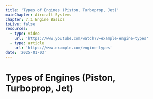 ```yaml
---
title: 'Types of Engines (Piston, Turboprop, Jet)'
mainChapter: Aircraft Systems
chapter: 7.1 Engine Basics
isLive: false
resources:
  - type: video
    url: 'https://www.youtube.com/watch?v=example-engine-types'
  - type: article
    url: 'https://www.example.com/engine-types'
date: '2025-01-03'
---
```


# Types of Engines (Piston, Turboprop, Jet)

